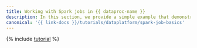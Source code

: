 ```yaml
---
title: Working with Spark jobs in {{ dataproc-name }}
description: In this section, we provide a simple example that demonstrates how to use the Spark interface for Scala and Java in {{ dataproc-name }}.
canonical: '{{ link-docs }}/tutorials/dataplatform/spark-job-basics'
---
```


{% include [tutorial](../../_tutorials/dataplatform/data-processing/spark-job-basics.md) %}
